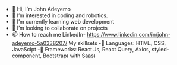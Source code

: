 - 👋 Hi, I’m John Adeyemo
- 👀 I’m interested in coding and robotics.
- 🌱 I’m currently learning web development
- 💞️ I’m looking to collaborate on projects
- 📫 How to reach me LinkedIn- https://www.linkedin.com/in/john-adeyemo-5a0338207/ 
My skillsets
-📃 Languages: HTML, CSS, JavaScipt
-📗 Frameworks: React Js, React Query, Axios, styled-component, Bootstrap( with Saas)

<!---
ajohnofficial001/ajohnofficial001 is a ✨ special ✨ repository because its `README.md` (this file) appears on your GitHub profile.
You can click the Preview link to take a look at your changes.
--->
